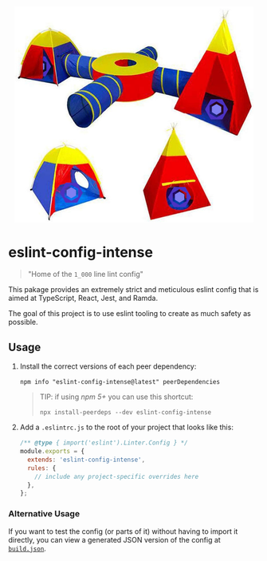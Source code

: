 <p align="center">
  <img alt="Lerna" src="./eslint in tents.jpg" width="480">
</p>

# eslint-config-intense

> "Home of the `1_000` line lint config"

This pakage provides an extremely strict and meticulous eslint config that is aimed at TypeScript, React, Jest, and Ramda.

The goal of this project is to use eslint tooling to create as much safety as possible.

## Usage

1. Install the correct versions of each peer dependency:

    ```shell
    npm info "eslint-config-intense@latest" peerDependencies
    ```

    > TIP: if using *npm 5+* you can use this shortcut:
    >
    > ```shell
    > npx install-peerdeps --dev eslint-config-intense
    > ```

2. Add a `.eslintrc.js` to the root of your project that looks like this:

    ```js
    /** @type { import('eslint').Linter.Config } */
    module.exports = {
      extends: 'eslint-config-intense',
      rules: {
        // include any project-specific overrides here
      },
    };

    ```

### Alternative Usage

If you want to test the config (or parts of it) without having to import it directly, you can view a generated JSON version of the config at [`build.json`]('./build.json').
